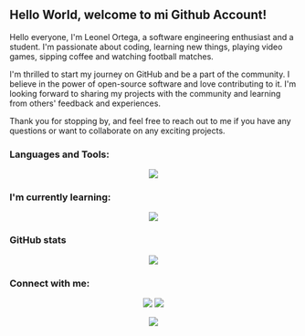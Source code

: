 <h2><strong> Hello World, welcome to mi Github Account!</strong></h2>

<p>Hello everyone, I'm Leonel Ortega, a software engineering enthusiast and a student. I'm passionate about coding, learning new things, playing video games, sipping coffee and watching football matches.

I'm thrilled to start my journey on GitHub and be a part of the community. I believe in the power of open-source software and love contributing to it. I'm looking forward to sharing my projects with the community and learning from others' feedback and experiences.

Thank you for stopping by, and feel free to reach out to me if you have any questions or want to collaborate on any exciting projects.</p>

<h3 align="left"><strong> Languages and Tools:</strong></h3>
<p align="center">
    <img src="https://skillicons.dev/icons?i=cpp,python,ts,javascript,git,github" />
</p>
<h3 align="left"><strong> I'm currently learning:</strong></h3>
<p align="center">
    <img src="https://skillicons.dev/icons?i=java,cs,vue,react,nodejs,angular" />
</p>

<h3 align="left"><strong>GitHub stats</strong></h3>

<p align="center"> 
    <img src="https://github-readme-streak-stats.herokuapp.com/?user=leonel1301&theme=gotham&hide_border=true&date_format=j%20M%5B%20Y%5D"/>
</p>

<h3 align="left"><strong> Connect with me:</strong> </h3>
<p align="center">
    <a href="https://twitter.com/leoo_omgg"><img src="https://img.shields.io/badge/Twitter-1DA1F2?style=for-the-badge&logo=twitter&logoColor=white"/></a>
    <a href="https://open.spotify.com/user/bsrbceh7dslhzzu5sjrtfvksy?si=f3af347b6d6f4c90"><img src="https://img.shields.io/badge/Spotify-1ED760?&style=for-the-badge&logo=spotify&logoColor=white"/></a>

<p align="center"> 
    <img src="https://raw.githubusercontent.com/catppuccin/catppuccin/main/assets/footers/gray0_ctp_on_line.svg?sanitize=true" />
</p>
